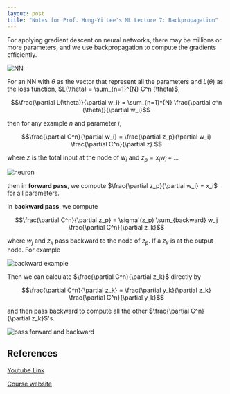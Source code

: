 ```yaml
---
layout: post
title: "Notes for Prof. Hung-Yi Lee's ML Lecture 7: Backpropagation"
---
```


For applying gradient descent on neural networks, there may be millions or more parameters, and we use backpropagation to compute the gradients efficiently.

![NN](https://baliuzeger.github.io/sjl/assets/images/HYL_ML_07/NN.png)

For an NN with $\theta$ as the vector that represent all the parameters and $L(\theta)$ as the loss function, $L(\theta) = \sum_{n=1}^{N} C^n (\theta)$,

$$\frac{\partial L(\theta)}{\partial w_i} = \sum_{n=1}^{N} \frac{\partial c^n (\theta)}{\partial w_i}$$

then for any example $n$ and parameter $i$,

$$\frac{\partial C^n}{\partial w_i} = \frac{\partial z_p}{\partial w_i} \frac{\partial C^n}{\partial z} $$

where $z$ is the total input at the node of $w_i$ and $z_p = x_i w_i + \dots$

![neuron](https://baliuzeger.github.io/sjl/assets/images/HYL_ML_07/neuron.png)

then in **forward pass**, we compute $\frac{\partial z_p}{\partial w_i} = x_i$ for all parameters.

In **backward pass**, we compute

$$\frac{\partial C^n}{\partial z_p} = \sigma'(z_p) \sum_{backward} w_j \frac{\partial C^n}{\partial z_k}$$

where $w_j$ and $z_k$ pass backward to the node of $z_p$. If a $z_k$ is at the output node. For example

![backward example](https://baliuzeger.github.io/sjl/assets/images/HYL_ML_07/backward-example.png)

Then we can calculate $\frac{\partial C^n}{\partial z_k}$ directly by

$$\frac{\partial C^n}{\partial z_k} = \frac{\partial y_k}{\partial z_k} \frac{\partial C^n}{\partial y_k}$$

and then pass backward to compute all the other $\frac{\partial C^n}{\partial z_k}$'s.

![pass forward and backward](https://baliuzeger.github.io/sjl/assets/images/HYL_ML_07/forwand-and-backward.png)

## References
[Youtube Link](https://youtube.com/playlist?list=PLJV_el3uVTsPy9oCRY30oBPNLCo89yu49)

[Course website](http://speech.ee.ntu.edu.tw/~tlkagk/courses_ML17_2.html)
